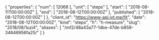 {
  "properties": {
    "num": [
      12068
    ],
    "unit": [
      "steps"
    ],
    "start": [
      "2018-08-11T00:00:00Z"
    ],
    "end": [
      "2018-08-12T00:00:00Z"
    ],
    "published": [
      "2018-08-12T00:00:00Z"
    ]
  },
  "client_id": "https://www-api.jvt.me/fit",
  "date": "2018-08-12T00:00:00Z",
  "kind": "steps",
  "h": "h-measure",
  "slug": "2018/08/1uzi4",
  "aliases": [
    "/mf2/48a43a77-1dbe-47de-b858-34646956fa25/"
  ]
}
